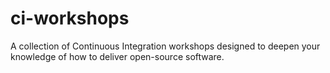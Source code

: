# ci-workshops

A collection of Continuous Integration workshops designed to deepen your knowledge of how to deliver open-source
software.
